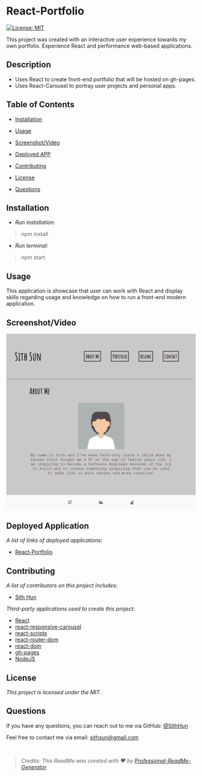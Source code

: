 # React-Portfolio
  [![License: MIT](https://img.shields.io/badge/License-MIT-yellow.svg)](https://opensource.org/licenses/MIT)

This project was created with an interactive user experience towards my own portfolio. Experience React and performance web-based applications.

## Description
* Uses React to create front-end portfolio that will be hosted on gh-pages.
* Uses React-Carousel to portray user projects and personal apps.

## Table of Contents
- [Installation](#installation)
- [Usage](#usage)

- [Screenshot/Video](#screenshotvideo)
- [Deployed APP](#deployed-application)
- [Contributing](#contributing)
- [License](#license)
- [Questions](#questions)

## Installation
* _Run installation_:
> npm install

* _Run terminal_:
> npm start

## Usage
This application is showcase that user can work with React and display skills regarding usage and knowledge on how to run a front-end modern application.


## Screenshot/Video

![IMAGE 1](./assets/front.png)


## Deployed Application
*A list of links of deployed applications:*

- [React-Portfolio](https://sithhun.github.io/React-Portfolio)

## Contributing
*A list of contributors on this project includes:*

* [Sith Hun](https://github.com/SithHun)


*Third-party applications used to create this project:*
* [React](#)
* [react-responsive-carousel](#)
* [react-scripts](#)
* [react-router-dom](#)
* [react-dom](#)
* [gh-pages](#)
* [NodeJS](#)

## License
*This project is licensed under the MIT.*



## Questions
If you have any questions, you can reach out to me via GitHub: [@SithHun](https://github.com/SithHun)

Feel free to contact me via email: sithsun@gmail.com

<br>

> *Credits: This ReadMe was created with ❤️ by [Professional-ReadMe-Generator](https://github.com/SithHun/Professional-ReadMe-Generator)*
